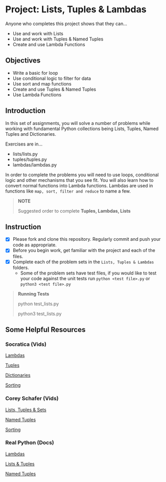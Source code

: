 # Project: Lists, Tuples & Lambdas

Anyone who completes this project shows that they can...

- Use and work with Lists
- Use and work with Tuples & Named Tuples
- Create and use Lambda Functions

## Objectives

- Write a basic for loop
- Use conditional logic to filter for data
- Use sort and map functions
- Create and use Tuples & Named Tuples
- Use Lambda Functions

## Introduction

In this set of assignments, you will solve a number of problems while working with fundamental Python collections being Lists, Tuples, Named Tuples and Dictionaries.

Exercises are in...

- lists/lists.py
- tuples/tuples.py
- lambdas/lambdas.py

In order to complete the problems you will need to use loops, conditional logic and other mechanisms that you see fit. You will also learn how to convert normal functions into Lambda functions. Lambdas are used in functions like `map, sort, filter and reduce` to name a few.

> **NOTE**
>
> Suggested order to complete **Tuples, Lambdas, Lists**

## Instruction

- [x] Please fork and clone this repository. Regularly commit and push your code as appropriate.
- [x] Before you begin work, get familiar with the project and each of the files.
- [x] Complete each of the problem sets in the `Lists, Tuples & Lambdas` folders.
  - Some of the problem sets have test files, if you would like to test your code against the unit tests run `python <test file>.py` or `python3 <test file>.py`

> **Running Tests**
>
> python test_lists.py
>
> python3 test_lists.py

## Some Helpful Resources

### Socratica (Vids)

[Lambdas](https://www.youtube.com/watch?v=25ovCm9jKfA)

[Tuples](https://www.youtube.com/watch?v=NI26dqhs2Rk)

[Dictionaries](https://www.youtube.com/watch?v=XCcpzWs-CI4)

[Sorting](https://www.youtube.com/watch?v=QtwhlHP_tqc)

### Corey Schafer (Vids)

[Lists, Tuples & Sets](https://www.youtube.com/watch?v=W8KRzm-HUcc)

[Named Tuples](https://www.youtube.com/watch?v=GfxJYp9_nJA)

[Sorting](https://www.youtube.com/watch?v=D3JvDWO-BY4)

### Real Python (Docs)

[Lambdas](https://realpython.com/python-lambda/)

[Lists & Tuples](https://realpython.com/python-lists-tuples/)

[Named Tuples](https://realpython.com/python-namedtuple/)

